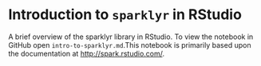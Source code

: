 # Introduction to `sparklyr` in RStudio

A brief overview of the sparklyr library in RStudio. To view the notebook in GitHub open `intro-to-sparklyr.md`.This notebook is primarily based upon the documentation at http://spark.rstudio.com/.
